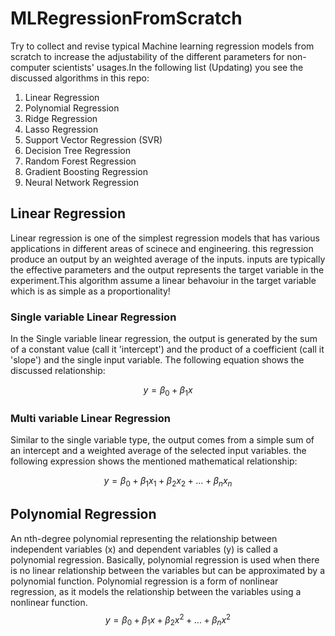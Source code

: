 # MLRegressionFromScratch
Try to collect and revise typical Machine learning regression models from scratch to increase the adjustability of the different parameters for non-computer scientists' usages.In the following list (Updating) you see the discussed algorithms in this repo:
1. Linear Regression
2. Polynomial Regression
3. Ridge Regression
4. Lasso Regression
5. Support Vector Regression (SVR)
6. Decision Tree Regression
7. Random Forest Regression
8. Gradient Boosting Regression
9. Neural Network Regression

## Linear Regression
Linear regression is one of the simplest regression models that has various applications in different areas of scinece and engineering. this regression produce an output by an weighted average of the inputs. inputs are typically the effective parameters and the output represents the target variable in the experiment.This algorithm assume a linear behavoiur in the target variable which is as simple as a proportionality!

### Single variable Linear Regression
In the Single variable linear regression, the output is generated by the sum of a constant value (call it 'intercept') and the product of a coefficient (call it 'slope') and the single input variable. The following equation shows the discussed relationship:

$$ y = \beta_0 + \beta_1 x $$

### Multi variable Linear Regression
Similar to the single variable type, the output comes from a simple sum of an intercept and a weighted average of the selected input variables. the following expression shows the mentioned mathematical relationship:

$$ y = \beta_0 + \beta_1 x_1 + \beta_2 x_2 + ... + \beta_n x_n$$

## Polynomial Regression
An nth-degree polynomial representing the relationship between independent variables (x) and dependent variables (y) is called a polynomial regression. Basically, polynomial regression is used when there is no linear relationship between the variables but can be approximated by a polynomial function. Polynomial regression is a form of nonlinear regression, as it models the relationship between the variables using a nonlinear function.
$$ y = \beta_0 + \beta_1 x+ \beta_2 x^2 + ... + \beta_n x^2$$







